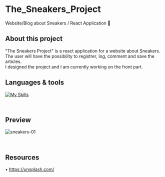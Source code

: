 # The_Sneakers_Project 
Website/Blog about Sneakers / React Application 👟

## About this project

"The Sneakers Project" is a react application for a website about Sneakers.
<br />
The user will have the possibility to registrer, log, comment and save the articles.
<br />
I designed the project and I am currently working on the front part.
<br />

## Languages & tools

[![My Skills](https://skillicons.dev/icons?i=react,tailwind,vite,js,nodejs,html,css,vscode,ai,figma,github,git)](https://skillicons.dev)

<br />

## Preview

![sneakers-01](https://user-images.githubusercontent.com/102388803/229343846-628effb6-e207-4f31-b721-fec70dc711f9.jpg)


<br />


## Resources 

• https://unsplash.com/
